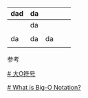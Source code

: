 


| dad | da  |     |     |     |
| --- | --- |:--- | --- | --- |
|     | da  |     |     |     |
|     |     |     |     |     |
| da  | da  | da  |     |     |
|     |     |     |     |     |





参考

[# 大O符号](https://zh.wikipedia.org/wiki/%E5%A4%A7O%E7%AC%A6%E5%8F%B7)

[# What is Big-O Notation?](https://www.educative.io/answers/what-is-big-o-notation)